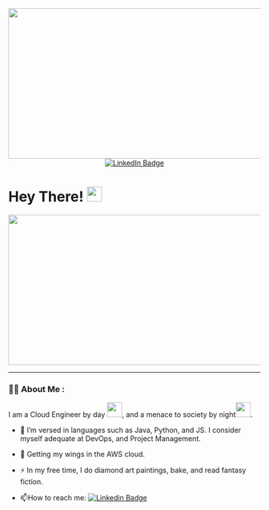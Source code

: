 <!--Gif section-->
<div id="header" align="center">
  <img src="https://media.giphy.com/media/wvQIqJyNBOCjK/giphy.gif" width="600" height="300"/>
</div>

<!--Social Media badges-->
<div id="badges" align="center">
  <a href="https://www.linkedin.com/in/busisiwe-mokatse">
    <img src="https://img.shields.io/badge/LinkedIn-blue?style=for-the-badge&logo=linkedin&logoColor=white" alt="LinkedIn Badge"/>
  </a>
</div>

<!--Profile watches-->
<div id="views" align="center">
  <img src="https://komarev.com/ghpvc/?username=BusiMokatse&style=flat-square&color=blue" alt=""/>
</div>

<h1>
  Hey There!
  <img src="https://media.giphy.com/media/hvRJCLFzcasrR4ia7z/giphy.gif" width="30px"/>
</h1>

<div align="center">
  <img src="https://media.giphy.com/media/L1R1tvI9svkIWwpVYr/giphy.gif" width="600" height="300"/>
</div>

---

### :woman_technologist: About Me :

I am a Cloud Engineer by day <img src="https://media.giphy.com/media/WUlplcMpOCEmTGBtBW/giphy.gif" width="30" height="30">, and a menace to society by night<img src="https://media.giphy.com/media/v1.Y2lkPTc5MGI3NjExbnRxa2gzejdhMnFrc3VjeGJ6ZjBxMTA2aHd5MDRzMHA0cDkyY3IwNSZlcD12MV9naWZzX3NlYXJjaCZjdD1n/x7gjmBuaHrWak/giphy.gif" width="30" height="30">.

- :telescope: I’m versed in languages such as Java, Python, and JS. I consider myself adequate at DevOps, and Project Management.

- :seedling: Getting my wings in the AWS cloud.

- :zap: In my free time, I do diamond art paintings, bake, and read fantasy fiction.

- :mailbox:How to reach me: [![Linkedin Badge](https://img.shields.io/badge/LinkedIn-blue?style=flat&logo=Linkedin&logoColor=white)](https://www.linkedin.com/in/busisiwe-mokatse)

